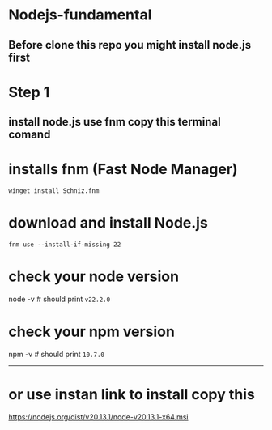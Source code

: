 # Nodejs-fundamental

Before clone this repo you might install node.js first
-----------------------------

# Step 1
install node.js use fnm
copy this terminal comand
----------------------------------------
# installs fnm (Fast Node Manager)
`winget install Schniz.fnm`
# download and install Node.js
`fnm use --install-if-missing 22`
# check your node version
node -v # should print `v22.2.0`
# check your npm version
npm -v # should print `10.7.0`

----------------------------------------------------------------
# or use instan link to install copy this
https://nodejs.org/dist/v20.13.1/node-v20.13.1-x64.msi
